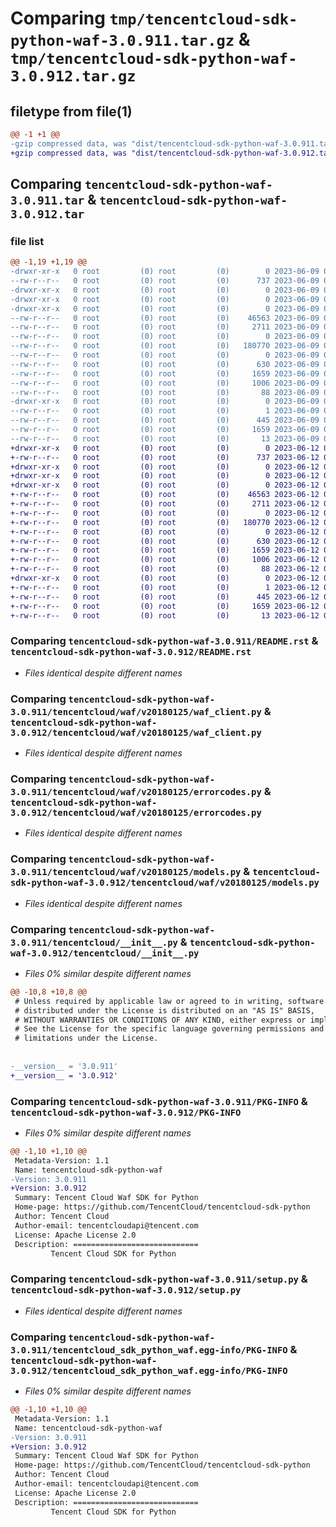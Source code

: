 # Comparing `tmp/tencentcloud-sdk-python-waf-3.0.911.tar.gz` & `tmp/tencentcloud-sdk-python-waf-3.0.912.tar.gz`

## filetype from file(1)

```diff
@@ -1 +1 @@
-gzip compressed data, was "dist/tencentcloud-sdk-python-waf-3.0.911.tar", last modified: Fri Jun  9 02:31:41 2023, max compression
+gzip compressed data, was "dist/tencentcloud-sdk-python-waf-3.0.912.tar", last modified: Mon Jun 12 03:16:21 2023, max compression
```

## Comparing `tencentcloud-sdk-python-waf-3.0.911.tar` & `tencentcloud-sdk-python-waf-3.0.912.tar`

### file list

```diff
@@ -1,19 +1,19 @@
-drwxr-xr-x   0 root         (0) root         (0)        0 2023-06-09 02:31:41.000000 tencentcloud-sdk-python-waf-3.0.911/
--rw-r--r--   0 root         (0) root         (0)      737 2023-06-09 02:31:41.000000 tencentcloud-sdk-python-waf-3.0.911/README.rst
-drwxr-xr-x   0 root         (0) root         (0)        0 2023-06-09 02:31:41.000000 tencentcloud-sdk-python-waf-3.0.911/tencentcloud/
-drwxr-xr-x   0 root         (0) root         (0)        0 2023-06-09 02:31:41.000000 tencentcloud-sdk-python-waf-3.0.911/tencentcloud/waf/
-drwxr-xr-x   0 root         (0) root         (0)        0 2023-06-09 02:31:41.000000 tencentcloud-sdk-python-waf-3.0.911/tencentcloud/waf/v20180125/
--rw-r--r--   0 root         (0) root         (0)    46563 2023-06-09 02:31:41.000000 tencentcloud-sdk-python-waf-3.0.911/tencentcloud/waf/v20180125/waf_client.py
--rw-r--r--   0 root         (0) root         (0)     2711 2023-06-09 02:31:41.000000 tencentcloud-sdk-python-waf-3.0.911/tencentcloud/waf/v20180125/errorcodes.py
--rw-r--r--   0 root         (0) root         (0)        0 2023-06-09 02:31:41.000000 tencentcloud-sdk-python-waf-3.0.911/tencentcloud/waf/v20180125/__init__.py
--rw-r--r--   0 root         (0) root         (0)   180770 2023-06-09 02:31:41.000000 tencentcloud-sdk-python-waf-3.0.911/tencentcloud/waf/v20180125/models.py
--rw-r--r--   0 root         (0) root         (0)        0 2023-06-09 02:31:41.000000 tencentcloud-sdk-python-waf-3.0.911/tencentcloud/waf/__init__.py
--rw-r--r--   0 root         (0) root         (0)      630 2023-06-09 02:31:41.000000 tencentcloud-sdk-python-waf-3.0.911/tencentcloud/__init__.py
--rw-r--r--   0 root         (0) root         (0)     1659 2023-06-09 02:31:41.000000 tencentcloud-sdk-python-waf-3.0.911/PKG-INFO
--rw-r--r--   0 root         (0) root         (0)     1006 2023-06-09 02:31:41.000000 tencentcloud-sdk-python-waf-3.0.911/setup.py
--rw-r--r--   0 root         (0) root         (0)       88 2023-06-09 02:31:41.000000 tencentcloud-sdk-python-waf-3.0.911/setup.cfg
-drwxr-xr-x   0 root         (0) root         (0)        0 2023-06-09 02:31:41.000000 tencentcloud-sdk-python-waf-3.0.911/tencentcloud_sdk_python_waf.egg-info/
--rw-r--r--   0 root         (0) root         (0)        1 2023-06-09 02:31:41.000000 tencentcloud-sdk-python-waf-3.0.911/tencentcloud_sdk_python_waf.egg-info/dependency_links.txt
--rw-r--r--   0 root         (0) root         (0)      445 2023-06-09 02:31:41.000000 tencentcloud-sdk-python-waf-3.0.911/tencentcloud_sdk_python_waf.egg-info/SOURCES.txt
--rw-r--r--   0 root         (0) root         (0)     1659 2023-06-09 02:31:41.000000 tencentcloud-sdk-python-waf-3.0.911/tencentcloud_sdk_python_waf.egg-info/PKG-INFO
--rw-r--r--   0 root         (0) root         (0)       13 2023-06-09 02:31:41.000000 tencentcloud-sdk-python-waf-3.0.911/tencentcloud_sdk_python_waf.egg-info/top_level.txt
+drwxr-xr-x   0 root         (0) root         (0)        0 2023-06-12 03:16:21.000000 tencentcloud-sdk-python-waf-3.0.912/
+-rw-r--r--   0 root         (0) root         (0)      737 2023-06-12 03:16:21.000000 tencentcloud-sdk-python-waf-3.0.912/README.rst
+drwxr-xr-x   0 root         (0) root         (0)        0 2023-06-12 03:16:21.000000 tencentcloud-sdk-python-waf-3.0.912/tencentcloud/
+drwxr-xr-x   0 root         (0) root         (0)        0 2023-06-12 03:16:21.000000 tencentcloud-sdk-python-waf-3.0.912/tencentcloud/waf/
+drwxr-xr-x   0 root         (0) root         (0)        0 2023-06-12 03:16:21.000000 tencentcloud-sdk-python-waf-3.0.912/tencentcloud/waf/v20180125/
+-rw-r--r--   0 root         (0) root         (0)    46563 2023-06-12 03:16:21.000000 tencentcloud-sdk-python-waf-3.0.912/tencentcloud/waf/v20180125/waf_client.py
+-rw-r--r--   0 root         (0) root         (0)     2711 2023-06-12 03:16:21.000000 tencentcloud-sdk-python-waf-3.0.912/tencentcloud/waf/v20180125/errorcodes.py
+-rw-r--r--   0 root         (0) root         (0)        0 2023-06-12 03:16:21.000000 tencentcloud-sdk-python-waf-3.0.912/tencentcloud/waf/v20180125/__init__.py
+-rw-r--r--   0 root         (0) root         (0)   180770 2023-06-12 03:16:21.000000 tencentcloud-sdk-python-waf-3.0.912/tencentcloud/waf/v20180125/models.py
+-rw-r--r--   0 root         (0) root         (0)        0 2023-06-12 03:16:21.000000 tencentcloud-sdk-python-waf-3.0.912/tencentcloud/waf/__init__.py
+-rw-r--r--   0 root         (0) root         (0)      630 2023-06-12 03:16:21.000000 tencentcloud-sdk-python-waf-3.0.912/tencentcloud/__init__.py
+-rw-r--r--   0 root         (0) root         (0)     1659 2023-06-12 03:16:21.000000 tencentcloud-sdk-python-waf-3.0.912/PKG-INFO
+-rw-r--r--   0 root         (0) root         (0)     1006 2023-06-12 03:16:21.000000 tencentcloud-sdk-python-waf-3.0.912/setup.py
+-rw-r--r--   0 root         (0) root         (0)       88 2023-06-12 03:16:21.000000 tencentcloud-sdk-python-waf-3.0.912/setup.cfg
+drwxr-xr-x   0 root         (0) root         (0)        0 2023-06-12 03:16:21.000000 tencentcloud-sdk-python-waf-3.0.912/tencentcloud_sdk_python_waf.egg-info/
+-rw-r--r--   0 root         (0) root         (0)        1 2023-06-12 03:16:21.000000 tencentcloud-sdk-python-waf-3.0.912/tencentcloud_sdk_python_waf.egg-info/dependency_links.txt
+-rw-r--r--   0 root         (0) root         (0)      445 2023-06-12 03:16:21.000000 tencentcloud-sdk-python-waf-3.0.912/tencentcloud_sdk_python_waf.egg-info/SOURCES.txt
+-rw-r--r--   0 root         (0) root         (0)     1659 2023-06-12 03:16:21.000000 tencentcloud-sdk-python-waf-3.0.912/tencentcloud_sdk_python_waf.egg-info/PKG-INFO
+-rw-r--r--   0 root         (0) root         (0)       13 2023-06-12 03:16:21.000000 tencentcloud-sdk-python-waf-3.0.912/tencentcloud_sdk_python_waf.egg-info/top_level.txt
```

### Comparing `tencentcloud-sdk-python-waf-3.0.911/README.rst` & `tencentcloud-sdk-python-waf-3.0.912/README.rst`

 * *Files identical despite different names*

### Comparing `tencentcloud-sdk-python-waf-3.0.911/tencentcloud/waf/v20180125/waf_client.py` & `tencentcloud-sdk-python-waf-3.0.912/tencentcloud/waf/v20180125/waf_client.py`

 * *Files identical despite different names*

### Comparing `tencentcloud-sdk-python-waf-3.0.911/tencentcloud/waf/v20180125/errorcodes.py` & `tencentcloud-sdk-python-waf-3.0.912/tencentcloud/waf/v20180125/errorcodes.py`

 * *Files identical despite different names*

### Comparing `tencentcloud-sdk-python-waf-3.0.911/tencentcloud/waf/v20180125/models.py` & `tencentcloud-sdk-python-waf-3.0.912/tencentcloud/waf/v20180125/models.py`

 * *Files identical despite different names*

### Comparing `tencentcloud-sdk-python-waf-3.0.911/tencentcloud/__init__.py` & `tencentcloud-sdk-python-waf-3.0.912/tencentcloud/__init__.py`

 * *Files 0% similar despite different names*

```diff
@@ -10,8 +10,8 @@
 # Unless required by applicable law or agreed to in writing, software
 # distributed under the License is distributed on an "AS IS" BASIS,
 # WITHOUT WARRANTIES OR CONDITIONS OF ANY KIND, either express or implied.
 # See the License for the specific language governing permissions and
 # limitations under the License.
 
 
-__version__ = '3.0.911'
+__version__ = '3.0.912'
```

### Comparing `tencentcloud-sdk-python-waf-3.0.911/PKG-INFO` & `tencentcloud-sdk-python-waf-3.0.912/PKG-INFO`

 * *Files 0% similar despite different names*

```diff
@@ -1,10 +1,10 @@
 Metadata-Version: 1.1
 Name: tencentcloud-sdk-python-waf
-Version: 3.0.911
+Version: 3.0.912
 Summary: Tencent Cloud Waf SDK for Python
 Home-page: https://github.com/TencentCloud/tencentcloud-sdk-python
 Author: Tencent Cloud
 Author-email: tencentcloudapi@tencent.com
 License: Apache License 2.0
 Description: ============================
         Tencent Cloud SDK for Python
```

### Comparing `tencentcloud-sdk-python-waf-3.0.911/setup.py` & `tencentcloud-sdk-python-waf-3.0.912/setup.py`

 * *Files identical despite different names*

### Comparing `tencentcloud-sdk-python-waf-3.0.911/tencentcloud_sdk_python_waf.egg-info/PKG-INFO` & `tencentcloud-sdk-python-waf-3.0.912/tencentcloud_sdk_python_waf.egg-info/PKG-INFO`

 * *Files 0% similar despite different names*

```diff
@@ -1,10 +1,10 @@
 Metadata-Version: 1.1
 Name: tencentcloud-sdk-python-waf
-Version: 3.0.911
+Version: 3.0.912
 Summary: Tencent Cloud Waf SDK for Python
 Home-page: https://github.com/TencentCloud/tencentcloud-sdk-python
 Author: Tencent Cloud
 Author-email: tencentcloudapi@tencent.com
 License: Apache License 2.0
 Description: ============================
         Tencent Cloud SDK for Python
```

